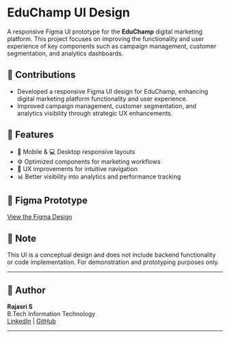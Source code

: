 # EduChamp UI Design

A responsive Figma UI prototype for the **EduChamp** digital marketing platform. This project focuses on improving the functionality and user experience of key components such as campaign management, customer segmentation, and analytics dashboards.

## 🔧 Contributions

- Developed a responsive Figma UI design for EduChamp, enhancing digital marketing platform functionality and user experience.
- Improved campaign management, customer segmentation, and analytics visibility through strategic UX enhancements.

## 🎯 Features

- 📱 Mobile & 💻 Desktop responsive layouts  
- ⚙️ Optimized components for marketing workflows  
- 🧭 UX improvements for intuitive navigation  
- 📊 Better visibility into analytics and performance tracking  

## 🔗 Figma Prototype

[View the Figma Design](https://www.figma.com/proto/lRvwiExOLq8NjszOAt8J1k/ELearning--Copy-?node-id=2167-4708&starting-point-node-id=2167%3A4708)

## 📌 Note

This UI is a conceptual design and does not include backend functionality or code implementation. For demonstration and prototyping purposes only.

---

## 👤 Author

**Rajasri S**  
B.Tech Information Technology   
[LinkedIn](https://www.linkedin.com/in/rajasri-sampath-kumar-892046296/) | [GitHub](https://github.com/Rajasri-1406)


---


